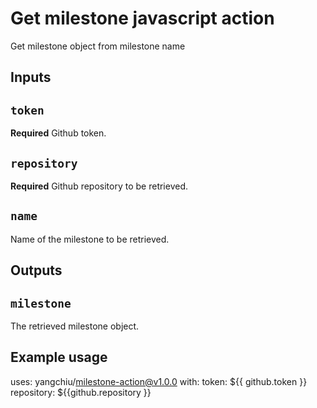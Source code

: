# Get milestone javascript action

Get milestone object from milestone name

## Inputs

## `token`

**Required** Github token.

## `repository`

**Required** Github repository to be retrieved.

## `name`

Name of the milestone to be retrieved.

## Outputs

## `milestone`

The retrieved milestone object.

## Example usage

uses: yangchiu/milestone-action@v1.0.0
with:
  token: ${{ github.token }}
  repository: ${{github.repository }}